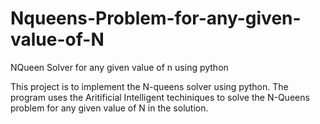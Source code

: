 # Nqueens-Problem-for-any-given-value-of-N
NQueen Solver for any given value of n using python

This project is to implement the N-queens solver using python. The program uses the Aritificial Intelligent techiniques to solve the N-Queens problem for any given value of N in the solution.


